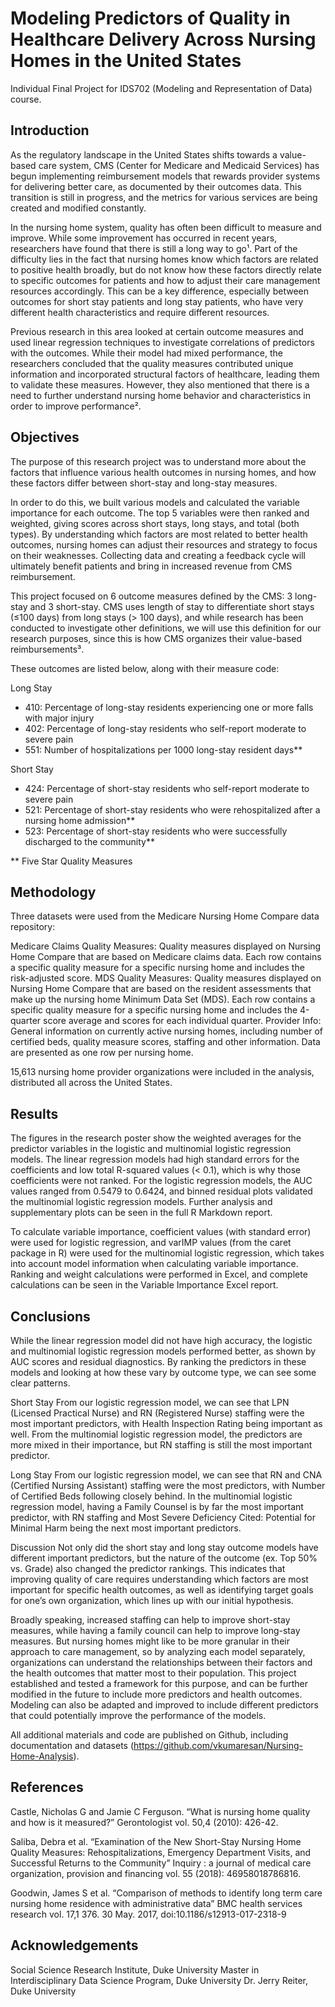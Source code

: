 # Modeling Predictors of Quality in Healthcare Delivery Across Nursing Homes in the United States
Individual Final Project for IDS702 (Modeling and Representation of Data) course. 

## Introduction
As the regulatory landscape in the United States shifts towards a value-based care system, CMS (Center for Medicare and Medicaid Services) has begun implementing reimbursement models that rewards provider systems for delivering better care, as documented by their outcomes data. This transition is still in progress, and the metrics for various services are being created and modified constantly. 

In the nursing home system, quality has often been difficult to measure and improve. While some improvement has occurred in recent years, researchers have found that there is still a long way to go¹. Part of the difficulty lies in the fact that nursing homes know which factors are related to positive health broadly, but do not know how these factors directly relate to specific outcomes for patients and how to adjust their care management resources accordingly. This can be a key difference, especially between outcomes for short stay patients and long stay patients, who have very different health characteristics and require different resources. 

Previous research in this area looked at certain outcome measures and used linear regression techniques to investigate correlations of predictors with the outcomes. While their model had mixed performance, the researchers concluded that the quality measures contributed unique information and incorporated structural factors of healthcare, leading them to validate these measures. However, they also mentioned that there is a need to further understand nursing home behavior and characteristics in order to improve performance². 

## Objectives
The purpose of this research project was to understand more about the factors that influence various health outcomes in nursing homes, and how these factors differ between short-stay and long-stay measures.

In order to do this, we built various models and calculated the variable importance for each outcome. The top 5 variables were then ranked and weighted, giving scores across short stays, long stays, and total (both types). By understanding which factors are most related to better health outcomes, nursing homes can adjust their resources and strategy to focus on their weaknesses. Collecting data and creating a feedback cycle will ultimately benefit patients and bring in increased revenue from CMS reimbursement. 

This project focused on 6 outcome measures defined by the CMS: 3 long-stay and 3 short-stay. CMS uses length of stay to differentiate short stays (≤100 days) from long stays (> 100 days), and while research has been conducted to investigate other definitions, we will use this definition for our research purposes, since this is how CMS organizes their value-based reimbursements³.

These outcomes are listed below, along with their measure code:

Long Stay 
  * 410: Percentage of long-stay residents experiencing one or more falls with major injury 
  * 402: Percentage of long-stay residents who self-report moderate to severe pain 
  * 551: Number of hospitalizations per 1000 long-stay resident days**   

Short Stay
  * 424: Percentage of short-stay residents who self-report moderate to severe pain 
  * 521: Percentage of short-stay residents who were rehospitalized after a nursing home admission** 
  * 523: Percentage of short-stay residents who were successfully discharged to the community**

** Five Star Quality Measures

## Methodology

Three datasets were used from the Medicare Nursing Home Compare data repository:

Medicare Claims Quality Measures: Quality measures displayed on Nursing Home Compare that are based on Medicare claims data. Each row contains a specific quality measure for a specific nursing home and includes the risk-adjusted score.
MDS Quality Measures: Quality measures displayed on Nursing Home Compare that are based on the resident assessments that make up the nursing home Minimum Data Set (MDS). Each row contains a specific quality measure for a specific nursing home and includes the 4-quarter score average and scores for each individual quarter.
Provider Info: General information on currently active nursing homes, including number of certified beds, quality measure scores, staffing and other information. Data are presented as one row per nursing home.

15,613 nursing home provider organizations were included in the analysis, distributed all across the United States. 

## Results
The figures in the research poster show the weighted averages for the predictor variables in the logistic and multinomial logistic regression models. The linear regression models had high standard errors for the coefficients and low total R-squared values (< 0.1), which is why those coefficients were not ranked. For the logistic regression models, the AUC values ranged from 0.5479 to 0.6424, and binned residual plots validated the multinomial logistic regression models. Further analysis and supplementary plots can be seen in the full R Markdown report.

To calculate variable importance, coefficient values (with standard error) were used for logistic regression, and varIMP values (from the caret package in R) were used for the multinomial logistic regression, which takes into account model information when calculating variable importance. Ranking and weight calculations were performed in Excel, and complete calculations can be seen in the Variable Importance Excel report.

## Conclusions
While the linear regression model did not have high accuracy, the logistic and multinomial logistic regression models performed better, as shown by AUC scores and residual diagnostics. By ranking the predictors in these models and looking at how these vary by outcome type, we can see some clear patterns.

Short Stay
From our logistic regression model, we can see that LPN (Licensed Practical Nurse) and RN (Registered Nurse) staffing were the most important predictors, with Health Inspection Rating being important as well. From the multinomial logistic regression model, the predictors are more mixed in their importance, but RN staffing is still the most important predictor.

Long Stay
From our logistic regression model, we can see that RN and CNA (Certified Nursing Assistant) staffing were the most predictors, with Number of Certified Beds following closely behind. In the multinomial logistic regression model, having a Family Counsel is by far the most important predictor, with RN staffing and Most Severe Deficiency Cited: Potential for Minimal Harm being the next most important predictors.

Discussion
Not only did the short stay and long stay outcome models have different important predictors, but the nature of the outcome (ex. Top 50% vs. Grade) also changed the predictor rankings. This indicates that improving quality of care requires understanding which factors are most important for specific health outcomes, as well as identifying target goals for one’s own organization, which lines up with our initial hypothesis. 

Broadly speaking, increased staffing can help to improve short-stay measures, while having a family council can help to improve long-stay measures. But nursing homes might like to be more granular in their approach to care management, so by analyzing each model separately, organizations can understand the relationships between their factors and the health outcomes that matter most to their population. This project established and tested a framework for this purpose, and can be further modified in the future to include more predictors and health outcomes. Modeling can also be adapted and improved to include different predictors that could potentially improve the performance of the models.  

All additional materials and code are published on Github, including documentation and datasets (https://github.com/vkumaresan/Nursing-Home-Analysis). 

## References
Castle, Nicholas G and Jamie C Ferguson. “What is nursing home quality and how is it measured?” Gerontologist vol. 50,4 (2010): 426-42. 

Saliba, Debra et al. “Examination of the New Short-Stay Nursing Home Quality Measures: Rehospitalizations, Emergency Department Visits, and Successful Returns to the Community” Inquiry : a journal of medical care organization, provision and financing vol. 55 (2018): 46958018786816. 

Goodwin, James S et al. “Comparison of methods to identify long term care nursing home residence with administrative data” BMC health services research vol. 17,1 376. 30 May. 2017, doi:10.1186/s12913-017-2318-9

## Acknowledgements
Social Science Research Institute, Duke University
Master in Interdisciplinary Data Science Program, Duke University
Dr. Jerry Reiter, Duke University


